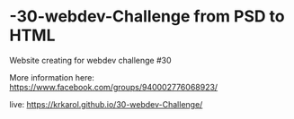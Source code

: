 # -30-webdev-Challenge from PSD to HTML
Website creating for webdev challenge #30

More information here: https://www.facebook.com/groups/940002776068923/

live: https://krkarol.github.io/30-webdev-Challenge/
